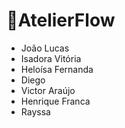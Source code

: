 # 📍AtelierFlow
- João Lucas  
- Isadora Vitória
- Heloísa Fernanda
- Diego
- Victor Araújo
- Henrique Franca
- Rayssa
